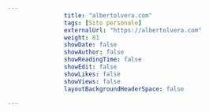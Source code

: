 ---
                title: "albertolvera.com"
                tags: [Sito personale]
                externalUrl: "https://albertolvera.com"
                weight: 81
                showDate: false
                showAuthor: false
                showReadingTime: false
                showEdit: false
                showLikes: false
                showViews: false
                layoutBackgroundHeaderSpace: false
                ---

